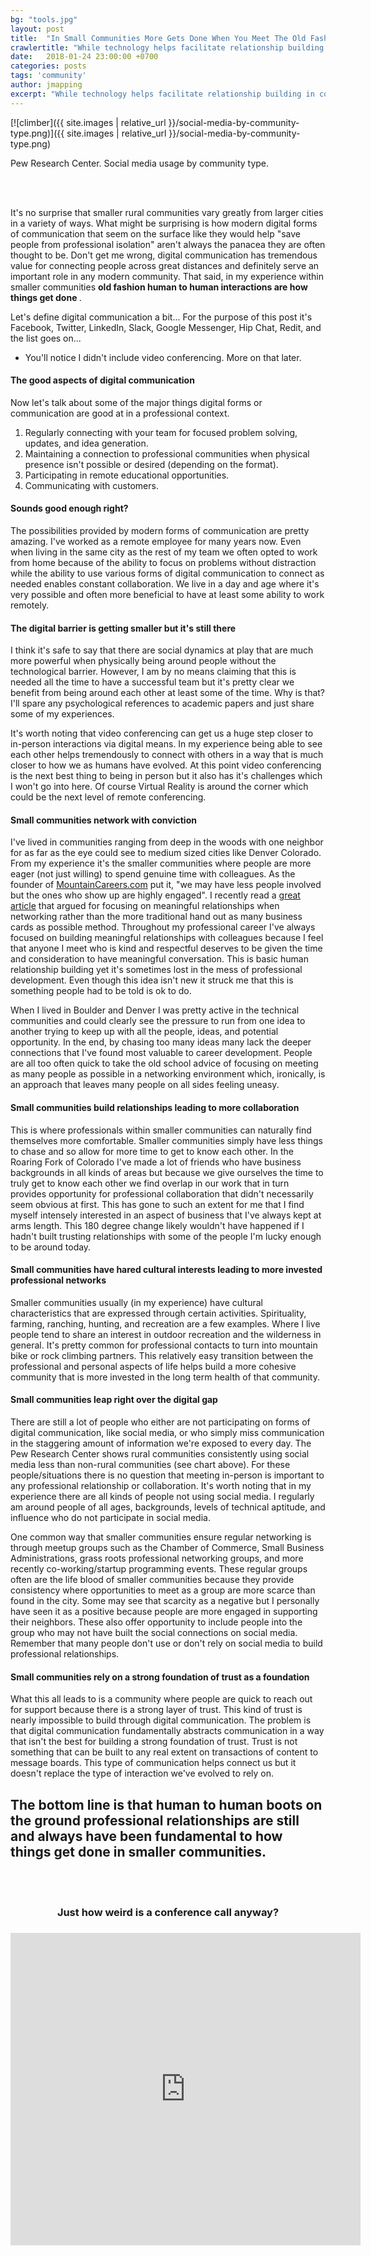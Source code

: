 ```yaml
---
bg: "tools.jpg"
layout: post
title:  "In Small Communities More Gets Done When You Meet The Old Fashioned Way"
crawlertitle: "While technology helps facilitate relationship building in communities of all sizes smaller communities still rely heavily on face-to-face relationships to get things done. The dynamics of smaller communities naturally support a balance between digital communication and in-person communication where one does not replace the other."
date:   2018-01-24 23:00:00 +0700
categories: posts
tags: 'community'
author: jmapping
excerpt: "While technology helps facilitate relationship building in communities of all sizes smaller communities still rely heavily on face-to-face relationships to get things done. The dynamics of smaller communities naturally support a balance between digital communication and in-person communication where one does not replace the other."
---
```


[![climber]({{ site.images | relative_url }}/social-media-by-community-type.png)]({{ site.images | relative_url }}/social-media-by-community-type.png)

<p class="photo-credit">Pew Research Center. Social media usage by community type.</p>

<br><br>

It's no surprise that smaller rural communities vary greatly from larger cities in a variety of ways. What might be surprising is how modern digital forms of communication that seem on the surface like they would help "save people from professional isolation" aren't always the panacea they are often thought to be. Don't get me wrong, digital communication has tremendous value for connecting people across great distances and definitely serve an important role in any modern community. That said, in my experience within smaller communities <b> old fashion human to human interactions are how things get done </b>.

Let's define digital communication a bit... For the purpose of this post it's Facebook, Twitter, LinkedIn, Slack, Google Messenger, Hip Chat, Redit, and the list goes on...

 - You'll notice I didn't include video conferencing. More on that later.

#### The good aspects of digital communication
Now let's talk about some of the major things digital forms or communication are good at in a professional context.
1. Regularly connecting with your team for focused problem solving, updates, and idea generation.
2. Maintaining a connection to professional communities when physical presence isn't possible or desired (depending on the format).
3. Participating in remote educational opportunities.
4. Communicating with customers.

#### Sounds good enough right?

The possibilities provided by modern forms of communication are pretty amazing. I've worked as a remote employee for many years now. Even when living in the same city as the rest of my team we often opted to work from home because of the ability to focus on problems without distraction while the ability to use various forms of digital communication to connect as needed enables constant collaboration. We live in a day and age where it's very possible and often more beneficial to have at least some ability to work remotely.

#### The digital barrier is getting smaller but it's still there

I think it's safe to say that there are social dynamics at play that are much more powerful when physically being around people without the technological barrier. However, I am by no means claiming that this is needed all the time to have a successful team but it's pretty clear we benefit from being around each other at least some of the time. Why is that? I'll spare any psychological references to academic papers and just share some of my experiences.

It's worth noting that video conferencing can get us a huge step closer to in-person interactions via digital means. In my experience being able to see each other helps tremendously to connect with others in a way that is much closer to how we as humans have evolved. At this point video conferencing is the next best thing to being in person but it also has it's challenges which I won't go into here. Of course Virtual Reality is around the corner which could be the next level of remote conferencing.

#### Small communities network with conviction

I've lived in communities ranging from deep in the woods with one neighbor for as far as the eye could see to medium sized cities like Denver Colorado. From my experience it's the smaller communities where people are more eager (not just willing) to spend genuine time with colleagues. As the founder of <a href="https://mountaincareers.com/" target="_blank">MountainCareers.com</a> put it, "we may have less people involved but the ones who show up are highly engaged". I recently read a <a href="http://firstround.com/review/dont-just-network-build-your-meaningful-network-to-maximize-your-impact/" target="_blank">great article</a> that argued for focusing on meaningful relationships when networking rather than the more traditional hand out as many business cards as possible method. Throughout my professional career I've always focused on building meaningful relationships with colleagues because I feel that anyone I meet who is kind and respectful deserves to be given the time and consideration to have meaningful conversation. This is basic human relationship building yet it's sometimes lost in the mess of professional development. Even though this idea isn't new it struck me that this is something people had to be told is ok to do.

When I lived in Boulder and Denver I was pretty active in the technical communities and could clearly see the pressure to run from one idea to another trying to keep up with all the people, ideas, and potential opportunity. In the end, by chasing too many ideas many lack the deeper connections that I've found most valuable to career development. People are all too often quick to take the old school advice of focusing on meeting as many people as possible in a networking environment which, ironically, is an approach that leaves many people on all sides feeling uneasy.

#### Small communities build relationships leading to more collaboration

This is where professionals within smaller communities can naturally find themselves more comfortable. Smaller communities simply have less things to chase and so allow for more time to get to know each other. In the Roaring Fork of Colorado I've made a lot of friends who have business backgrounds in all kinds of areas but because we give ourselves the time to truly get to know each other we find overlap in our work that in turn provides opportunity for professional collaboration that didn't necessarily seem obvious at first. This has gone to such an extent for me that I find myself intensely interested in an aspect of business that I've always kept at arms length. This 180 degree change likely wouldn't have happened if I hadn't built trusting relationships with some of the people I'm lucky enough to be around today.

#### Small communities have hared cultural interests leading to more invested professional networks

Smaller communities usually (in my experience) have cultural characteristics that are expressed through certain activities. Spirituality, farming, ranching, hunting, and recreation are a few examples. Where I live people tend to share an interest in outdoor recreation and the wilderness in general. It's pretty common for professional contacts to turn into mountain bike or rock climbing partners. This relatively easy transition between the professional and personal aspects of life helps build a more cohesive community that is more invested in the long term health of that community.

#### Small communities leap right over the digital gap

There are still a lot of people who either are not participating on forms of digital communication, like social media, or who simply miss communication in the staggering amount of information we're exposed to every day. The Pew Research Center shows rural communities consistently using social media less than non-rural communities (see chart above). For these people/situations there is no question that meeting in-person is important to any professional relationship or collaboration. It's worth noting that in my experience there are all kinds of people not using social media. I regularly am around people of all ages, backgrounds, levels of technical aptitude, and influence who do not participate in social media.

One common way that smaller communities ensure regular networking is through meetup groups such as the Chamber of Commerce, Small Business Administrations, grass roots professional networking groups, and more recently co-working/startup programming events. These regular groups often are the life blood of smaller communities because they provide consistency where opportunities to meet as a group are more scarce than found in the city. Some may see that scarcity as a negative but I personally have seen it as a positive because people are more engaged in supporting their neighbors. These also offer opportunity to include people into the group who may not have built the social connections on social media. Remember that many people don't use or don't rely on social media to build professional relationships.

#### Small communities rely on a strong foundation of trust as a foundation

What this all leads to is a community where people are quick to reach out for support because there is a strong layer of trust. This kind of trust is nearly impossible to build through digital communication. The problem is that digital communication fundamentally abstracts communication in a way that isn't the best for building a strong foundation of trust. Trust is not something that can be built to any real extent on transactions of content to message boards. This type of communication helps connect us but it doesn't replace the type of interaction we've evolved to rely on.

## The bottom line is that human to human boots on the ground professional relationships are still and always have been fundamental to how things get done in smaller communities.

<br><br>
<h3 style="text-align:center;"> Just how weird is a conference call anyway?  <h3>
<div style="height:500px;">
<iframe width="560" height="500" style="height:100%;" src="https://www.youtube.com/embed/DYu_bGbZiiQ" frameborder="0" allowfullscreen></iframe>
</div>
